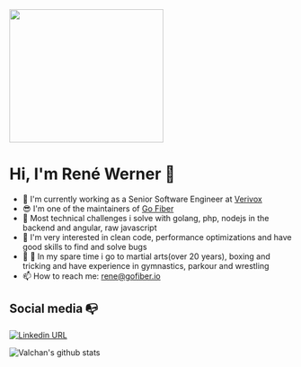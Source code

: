 <img width="274" height="237" src="https://www.pinclipart.com/picdir/big/571-5718081_gopher-clip-art-png-clipart.png">


# Hi, I'm René Werner 👋

- 🔭 I'm currently working as a Senior Software Engineer at [Verivox](https://www.verivox.de/)
- 😎 I'm one of the maintainers of [Go Fiber](https://github.com/gofiber/fiber)
- 🌱 Most technical challenges i solve with golang, php, nodejs in the backend and angular, raw javascript
- 🔧 I'm very interested in clean code, performance optimizations and have good skills to find and solve bugs
- 🥊 🥋 In my spare time i go to martial arts(over 20 years), boxing and tricking and have experience in gymnastics, parkour and wrestling
- 📫 How to reach me: rene@gofiber.io

## Social media :mailbox_with_no_mail:

[![Linkedin URL](https://img.shields.io/twitter/url?label=connect&logo=linkedin&logoColor=%230072b1&style=flat-square&url=https%3A%2F%2Fwww.linkedin.com%2Fin%2Frene-werner-31750213a%2F)](https://www.linkedin.com/in/rene-werner-31750213a)



![Valchan's github stats](https://github-readme-stats.vercel.app/api?username=ReneWerner87&show_icons=true)
